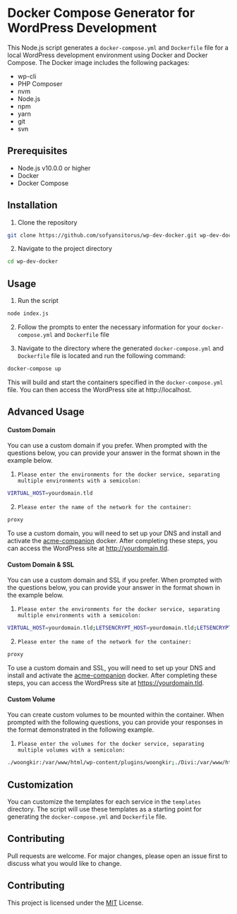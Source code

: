 # Docker Compose Generator for WordPress Development

This Node.js script generates a `docker-compose.yml` and `Dockerfile` file for a local WordPress development environment using Docker and Docker Compose. The Docker image includes the following packages:

- wp-cli
- PHP Composer
- nvm
- Node.js
- npm
- yarn
- git
- svn

## Prerequisites

- Node.js v10.0.0 or higher
- Docker
- Docker Compose

## Installation

1. Clone the repository

```bash
git clone https://github.com/sofyansitorus/wp-dev-docker.git wp-dev-docker
```

2. Navigate to the project directory

```bash
cd wp-dev-docker
```

## Usage

1. Run the script

```bash
node index.js
```

2. Follow the prompts to enter the necessary information for your `docker-compose.yml` and `Dockerfile` file

3. Navigate to the directory where the generated `docker-compose.yml` and `Dockerfile` file is located and run the following command:

```bash
docker-compose up
```

This will build and start the containers specified in the `docker-compose.yml` file. You can then access the WordPress site at http://localhost.

## Advanced Usage

#### Custom Domain

You can use a custom domain if you prefer. When prompted with the questions below, you can provide your answer in the format shown in the example below.

1. `Please enter the environments for the docker service, separating multiple environments with a semicolon:`

```bash
VIRTUAL_HOST=yourdomain.tld
```

2. `Please enter the name of the network for the container:`

```bash
proxy
```

To use a custom domain, you will need to set up your DNS and install and activate the [acme-companion](https://github.com/nginx-proxy/acme-companion) docker. After completing these steps, you can access the WordPress site at http://yourdomain.tld.

#### Custom Domain & SSL

You can use a custom domain and SSL if you prefer. When prompted with the questions below, you can provide your answer in the format shown in the example below.

1. `Please enter the environments for the docker service, separating multiple environments with a semicolon:`

```bash
VIRTUAL_HOST=yourdomain.tld;LETSENCRYPT_HOST=yourdomain.tld;LETSENCRYPT_EMAIL=mail@yourdomain.tld
```

2. `Please enter the name of the network for the container:`

```bash
proxy
```

To use a custom domain and SSL, you will need to set up your DNS and install and activate the [acme-companion](https://github.com/nginx-proxy/acme-companion) docker. After completing these steps, you can access the WordPress site at https://yourdomain.tld.

#### Custom Volume

You can create custom volumes to be mounted within the container. When prompted with the following questions, you can provide your responses in the format demonstrated in the following example.

1. `Please enter the volumes for the docker service, separating multiple volumes with a semicolon:`

```bash
./woongkir:/var/www/html/wp-content/plugins/woongkir;./Divi:/var/www/html/wp-content/themes/Divi
```

## Customization

You can customize the templates for each service in the `templates` directory. The script will use these templates as a starting point for generating the `docker-compose.yml` and `Dockerfile` file.

## Contributing

Pull requests are welcome. For major changes, please open an issue first to discuss what you would like to change.

## Contributing

This project is licensed under the [MIT](https://chat.openai.com/chat/LICENSE) License.
